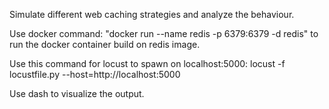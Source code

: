 Simulate different web caching strategies and analyze the behaviour.

Use docker command: "docker run --name redis -p 6379:6379 -d redis" to run the docker container build on redis image.

Use this command for locust to spawn on localhost:5000: locust -f locustfile.py --host=http://localhost:5000

Use dash to visualize the output.